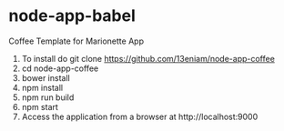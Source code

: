 # node-app-babel
Coffee Template for Marionette App

1. To install do git clone https://github.com/13eniam/node-app-coffee
2. cd node-app-coffee
3. bower install
4. npm install
5. npm run build
6. npm start
7. Access the application from a browser at http://localhost:9000
